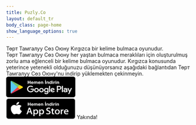 ```yaml
---
title: Puzly.Co
layout: default_tr
body_class: page-home
show_language_options: true
---
```


<section class="section download-section">
	<div class="container">
		<div class="section-content">
			<div class="section-title">
				<span>Төрт Тамгалуу Сөз Оюну</span> Kırgızca bir kelime bulmaca oyunudur.
			</div>
			<div class="section-text">
				<span>Төрт Тамгалуу Сөз Оюну</span> her yaştan bulmaca meraklıları için oluşturulmuş zorlu ama eğlenceli bir kelime bulmaca oyunudur. Kırgızca konusunda yeterince yetenekli olduğunuzu düşünüyorsanız aşağıdaki bağlantıdan <span>Төрт Тамгалуу Сөз Оюну</span>'nu indirip yüklemekten çekinmeyin.
			</div>
			<div class="section-badge">
				<a href="https://play.google.com/store/apps/details?id=co.puzly.ttso" target="_blank"><img alt="Get it on Google Play" id="logo-img" width="188" height="56" src="/images/google-play-badge-tr.png" /></a>
				<div class="app-badge-container">
					<img alt="Get it on App Store" id="logo-img" width="188" height="56" src="/images/app-store-badge-tr.png" />
					<span>Yakında!</span>
				</div>
			</div>
		</div>
	</div>
</section>
